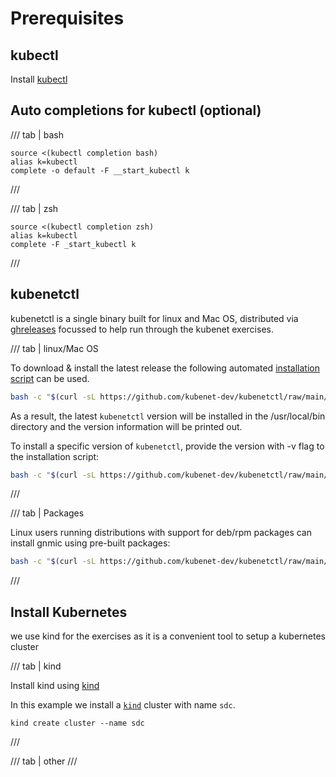 # Prerequisites

## kubectl

Install [kubectl][kubectl]

## Auto completions for kubectl (optional)

/// tab | bash

```
source <(kubectl completion bash)
alias k=kubectl
complete -o default -F __start_kubectl k
```
///

/// tab | zsh
```
source <(kubectl completion zsh)
alias k=kubectl
complete -F _start_kubectl k
```
///

## kubenetctl

kubenetctl is a single binary built for linux and Mac OS, distributed via [ghreleases][ghreleases] focussed to help run through the kubenet exercises.

/// tab | linux/Mac OS

To download & install the latest release the following automated [installation script][installscript] can be used.

```bash
bash -c "$(curl -sL https://github.com/kubenet-dev/kubenetctl/raw/main/install.sh)"
```

As a result, the latest `kubenetctl` version will be installed in the /usr/local/bin directory and the version information will be printed out.


To install a specific version of `kubenetctl`, provide the version with -v flag to the installation script:

```bash
bash -c "$(curl -sL https://github.com/kubenet-dev/kubenetctl/raw/main/install.sh)" -- -v 0.0.1
```

///

/// tab | Packages

Linux users running distributions with support for deb/rpm packages can install gnmic using pre-built packages:

```bash
bash -c "$(curl -sL https://github.com/kubenet-dev/kubenetctl/raw/main/install.sh)" -- --use-pkg
```

///

## Install Kubernetes 

we use kind for the exercises as it is a convenient tool to setup a kubernetes cluster 

/// tab | kind

Install kind using [kind][kind-install]

In this example we install a [`kind`][kind] cluster with name `sdc`. 

```
kind create cluster --name sdc
```
///

/// tab | other
///

[kind-install]: https://kind.sigs.k8s.io/docs/user/quick-start/#installation
[kind]: https://kind.sigs.k8s.io/
[kubectl]: https://kubernetes.io/docs/tasks/tools/
[ghreleases]: https://github.com/pkgserver-dev/pkgctl/releases
[installscript]: https://github.com/pkgserver-dev/pkgctl/blob/main/install.sh